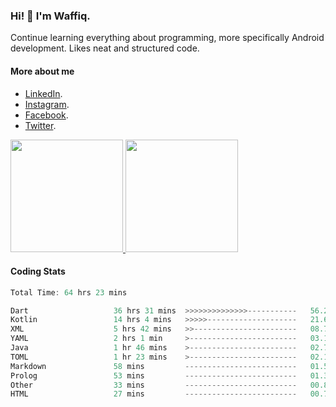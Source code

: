 ### Hi! 👋 I'm Waffiq.

Continue learning everything about programming, more specifically Android development. Likes neat and structured code.

#### More about me 
- [LinkedIn](https://www.linkedin.com/in/waffiqaziz/).
- [Instagram](https://www.instagram.com/waffiqaziz/).
- [Facebook](https://web.facebook.com/WaffiqAziz/).
- [Twitter](https://twitter.com/AzizWaffiq).

<p align="left">
<a href="https://github.com/waffiqaziz">
  <img height="180em" src="https://github-readme-stats-eight-theta.vercel.app/api?username=waffiqaziz&show_icons=true&theme=algolia&include_all_commits=true&count_private=true"/>
  <img height="180em" src="https://github-readme-stats-eight-theta.vercel.app/api/top-langs/?username=waffiqaziz&layout=compact&langs_count=8&theme=algolia"/>
</a>
</p>

#### Coding Stats
<!--START_SECTION:waka-->

```rust
Total Time: 64 hrs 23 mins

Dart                   36 hrs 31 mins  >>>>>>>>>>>>>>-----------   56.23 %
Kotlin                 14 hrs 4 mins   >>>>>--------------------   21.66 %
XML                    5 hrs 42 mins   >>-----------------------   08.78 %
YAML                   2 hrs 1 min     >------------------------   03.11 %
Java                   1 hr 46 mins    >------------------------   02.74 %
TOML                   1 hr 23 mins    >------------------------   02.13 %
Markdown               58 mins         -------------------------   01.51 %
Prolog                 53 mins         -------------------------   01.38 %
Other                  33 mins         -------------------------   00.86 %
HTML                   27 mins         -------------------------   00.71 %
```

<!--END_SECTION:waka-->

